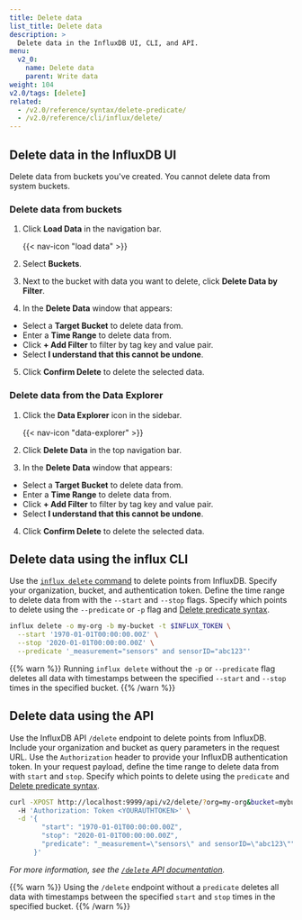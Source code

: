 ```yaml
---
title: Delete data
list_title: Delete data
description: >
  Delete data in the InfluxDB UI, CLI, and API.
menu:
  v2_0:
    name: Delete data
    parent: Write data
weight: 104
v2.0/tags: [delete]
related:
  - /v2.0/reference/syntax/delete-predicate/
  - /v2.0/reference/cli/influx/delete/
---
```


## Delete data in the InfluxDB UI

Delete data from buckets you've created. You cannot delete data from system buckets.

### Delete data from buckets

1. Click **Load Data** in the navigation bar.

    {{< nav-icon "load data" >}}

2. Select **Buckets**.
3. Next to the bucket with data you want to delete, click **Delete Data by Filter**.
4. In the **Delete Data** window that appears:
  - Select a **Target Bucket** to delete data from.
  - Enter a **Time Range** to delete data from.
  - Click **+ Add Filter** to filter by tag key and value pair.
  - Select **I understand that this cannot be undone**.
5. Click **Confirm Delete** to delete the selected data.

### Delete data from the Data Explorer

1. Click the **Data Explorer** icon in the sidebar.

    {{< nav-icon "data-explorer" >}}

2. Click **Delete Data** in the top navigation bar.
3. In the **Delete Data** window that appears:
  - Select a **Target Bucket** to delete data from.
  - Enter a **Time Range** to delete data from.
  - Click **+ Add Filter** to filter by tag key and value pair.
  - Select **I understand that this cannot be undone**.
4. Click **Confirm Delete** to delete the selected data.

## Delete data using the influx CLI
Use the [`influx delete` command](/v2.0/reference/cli/influx/delete/) to delete points from InfluxDB.
Specify your organization, bucket, and authentication token.
Define the time range to delete data from with the `--start` and `--stop` flags.
Specify which points to delete using the `--predicate` or `-p` flag and
[Delete predicate syntax](/v2.0/reference/syntax/delete-predicate/).

```sh
influx delete -o my-org -b my-bucket -t $INFLUX_TOKEN \
  --start '1970-01-01T00:00:00.00Z' \
  --stop '2020-01-01T00:00:00.00Z' \
  --predicate '_measurement="sensors" and sensorID="abc123"'
```

{{% warn %}}
Running `influx delete` without the `-p` or `--predicate` flag deletes all data with
timestamps between the specified `--start` and `--stop` times in the specified bucket.
{{% /warn %}}

## Delete data using the API
Use the InfluxDB API `/delete` endpoint to delete points from InfluxDB.
Include your organization and bucket as query parameters in the request URL.
Use the `Authorization` header to provide your InfluxDB authentication token.
In your request payload, define the time range to delete data from with `start` and `stop`.
Specify which points to delete using the `predicate` and
[Delete predicate syntax](/v2.0/reference/syntax/delete-predicate/).

```sh
curl -XPOST http://localhost:9999/api/v2/delete/?org=my-org&bucket=mybucket \
  -H 'Authorization: Token <YOURAUTHTOKEN>' \
  -d '{
        "start": "1970-01-01T00:00:00.00Z",
        "stop": "2020-01-01T00:00:00.00Z",
        "predicate": "_measurement=\"sensors\" and sensorID=\"abc123\""
      }'
```

_For more information, see the [`/delete` API documentation](/v2.0/api/#/paths/~1delete/post)._

{{% warn %}}
Using the `/delete` endpoint without a `predicate` deletes all data with
timestamps between the specified `start` and `stop` times in the specified bucket.
{{% /warn %}}
